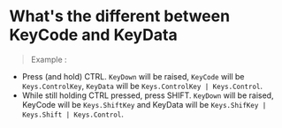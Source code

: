 # What's the different between KeyCode and KeyData

> Example :  
* Press (and hold) CTRL. `KeyDown` will be raised, `KeyCode` will be `Keys.ControlKey`, `KeyData` will be `Keys.ControlKey | Keys.Control`.
* While still holding CTRL pressed, press SHIFT. `KeyDown` will be raised, KeyCode will be `Keys.ShiftKey` and KeyData will be `Keys.ShifKey | Keys.Shift | Keys.Control`.
